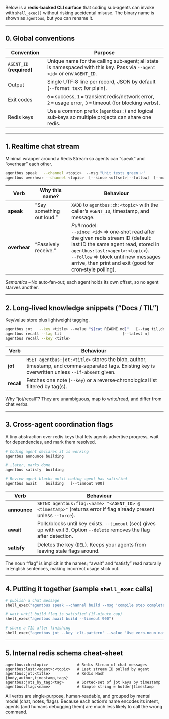 Below is a **redis‑backed CLI surface** that coding sub‑agents can invoke with `shell_exec()` without risking accidental misuse.
The binary name is shown as `agentbus`, but you can rename it.

---

## 0. Global conventions

| Convention                | Purpose                                                                                                                  |
| ------------------------- | ------------------------------------------------------------------------------------------------------------------------ |
| `AGENT_ID` **(required)** | Unique name for the calling sub‑agent; all state is namespaced with this key. Pass via `--agent <id>` or env `AGENT_ID`. |
| Output                    | Single UTF‑8 line per record, JSON by default (`--format text` for plain).                                               |
| Exit codes                | `0` = success, `1` = transient redis/network error, `2` = usage error, `3` = timeout (for blocking verbs).               |
| Redis keys                | Use a common prefix (`agentbus:`) and logical sub‑keys so multiple projects can share one redis.                         |

---

## 1. Realtime chat stream

Minimal wrapper around a Redis Stream so agents can “speak” and “overhear” each other.

```bash
agentbus speak   --channel <topic>  --msg "Unit tests green ✅"
agentbus overhear --channel <topic>  [--since <offset>|--follow]  [--max <n>]
```

| Verb         | Why this name?            | Behaviour                                                                                                                                                                                                                                                               |
| ------------ | ------------------------- | ----------------------------------------------------------------------------------------------------------------------------------------------------------------------------------------------------------------------------------------------------------------------- |
| **speak**    | “Say something out loud.” | `XADD` to `agentbus:ch:<topic>` with the caller’s `AGENT_ID`, timestamp, and message.                                                                                                                                                                                   |
| **overhear** | “Passively receive.”      | *Pull* model: <br>`--since <id>` ⇒ one‑shot read after the given redis stream ID (default: last ID the same agent read, stored in `agentbus:last:<agent>:<topic>`).<br>`--follow` ⇒ block until new messages arrive, then print and exit (good for cron‑style polling). |

*Semantics* – No auto‑fan‑out; each agent holds its own offset, so no agent starves another.

---

## 2. Long‑lived knowledge snippets (“Docs / TIL”)

Key/value store plus lightweight tagging.

```bash
agentbus jot   --key <title> --value "$(cat README.md)"   [--tag til,docs]
agentbus recall --tag til                           [--latest n]
agentbus recall --key <title>
```

| Verb       | Behaviour                                                                                                                                         |
| ---------- | ------------------------------------------------------------------------------------------------------------------------------------------------- |
| **jot**    | `HSET agentbus:jot:<title>` stores the blob, author, timestamp, and comma‑separated tags. Existing key is overwritten unless `--if‑absent` given. |
| **recall** | Fetches one note (`--key`) or a reverse‑chronological list filtered by tag(s).                                                                    |

Why “jot/recall”? They are unambiguous, map to write/read, and differ from chat verbs.

---

## 3. Cross‑agent coordination flags

A tiny abstraction over redis keys that lets agents advertise progress, wait for dependencies, and mark them resolved.

```bash
# Coding agent declares it is working
agentbus announce building

# …later, marks done
agentbus satisfy  building

# Review agent blocks until coding agent has satisfied
agentbus await    building   [--timeout 900]
```

| Verb         | Behaviour                                                                                                                  |
| ------------ | -------------------------------------------------------------------------------------------------------------------------- |
| **announce** | `SETNX agentbus:flag:<name> "<AGENT_ID> @ <timestamp>"` (returns error if flag already present unless `--force`).          |
| **await**    | Polls/blocks until key exists. `--timeout` (sec) gives up with exit 3. Option `--delete` removes the flag after detection. |
| **satisfy**  | Deletes the key (`DEL`). Keeps your agents from leaving stale flags around.                                                |

The noun “flag” is implicit in the names; “await” and “satisfy” read naturally in English sentences, making incorrect usage stick out.

---

## 4. Putting it together (sample `shell_exec` calls)

```python
# publish a chat message
shell_exec("agentbus speak --channel build --msg 'compile step complete'")

# wait until build flag is satisfied (15‑minute cap)
shell_exec("agentbus await build --timeout 900")

# share a TIL after finishing
shell_exec("agentbus jot --key 'cli‑pattern' --value 'Use verb‑noun naming…' --tag til,docs")
```

---

## 5. Internal redis schema cheat‑sheet

```
agentbus:ch:<topic>             # Redis Stream of chat messages
agentbus:last:<agent>:<topic>   # Last stream ID pulled by agent
agentbus:jot:<title>            # Redis Hash {body,author,timestamp,tags}
agentbus:jots_by_tag:<tag>      # Sorted‑set of jot keys by timestamp
agentbus:flag:<name>            # Simple string = holder|timestamp
```

All verbs are single‑purpose, human‑readable, and grouped by mental model (chat, notes, flags).
Because each action’s name encodes its intent, agents (and humans debugging them) are much less likely to call the wrong command.


